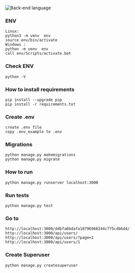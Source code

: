 ![Back-end language](https://img.shields.io/badge/python-3.8-yellow)
### ENV
```
Linux:
python3 -m venv  env
source env/bin/activate
Windows :
python -m venv  env
call env/Scripts/activate.bat

```
### Check ENV
```
python -V
```
### How to install requirements
```
pip install --upgrade pip
pip install -r requirements.txt
```
### Create .env 
```
create .env file 
copy .env_example to .env
```
### Migrations
```
python manage.py makemigrations
python manage.py migrate
```
### How to run 
```
python manage.py runserver localhost:3000
```
### Run tests
```
python manage.py test
```
### Go to
```
http://localhost:3000/ddbfa6bdafa18796968244c775cdb6d4/
http://localhost:3000/api/users/
http://localhost:3000/api/users/?page=1
http://localhost:3000/api/users/1

```

### Create Superuser
```
python manage.py createsuperuser
```
